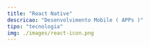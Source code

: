 ```yaml
---
title: "React Native"
descricao: "Desenvolvimento Mobile ( APPs )"
tipo: "tecnologia"
img: ./images/react-icon.png
---
```

